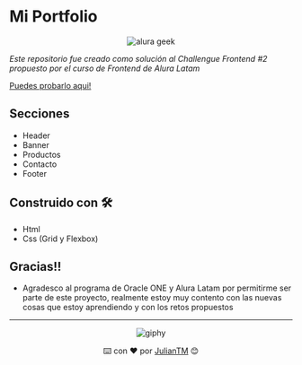 # Mi Portfolio

<div align="center">
  
  ![alura geek](https://user-images.githubusercontent.com/42880872/164998582-8bf2174b-da37-4235-a16f-54023f9ed171.png)

</div>

_Este repositorio fue creado como solución al Challengue Frontend #2 propuesto por el curso de Frontend de Alura Latam_

[Puedes probarlo aqui!](https://portfolio-julian-pachon.netlify.app)

## Secciones
* Header
* Banner
* Productos
* Contacto
* Footer

## Construido con 🛠️

* Html
* Css (Grid y Flexbox)

## Gracias!!

* Agradesco al programa de Oracle ONE y Alura Latam por permitirme ser parte de este proyecto, realmente estoy muy contento con las nuevas cosas que estoy aprendiendo y con los retos propuestos

---

<div align="center">
  
  ![giphy](https://user-images.githubusercontent.com/42880872/156003638-cb5322ae-3406-48c6-ba64-c8def9ed4876.gif)
  
  ⌨️ con ❤️ por [JulianTM](https://github.com/JulianTM) 😊
</div>